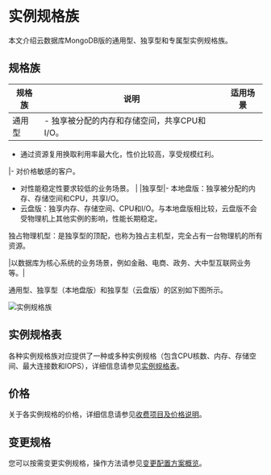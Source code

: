 # 实例规格族

本文介绍云数据库MongoDB版的通用型、独享型和专属型实例规格族。

## 规格族

|规格族|说明|适用场景|
|---|--|----|
|通用型|-   独享被分配的内存和存储空间，共享CPU和I/O。
-   通过资源复用换取利用率最大化，性价比较高，享受规模红利。

|-   对价格敏感的客户。
-   对性能稳定性要求较低的业务场景。 |
|独享型|-   本地盘版：独享被分配的内存、存储空间和CPU，共享I/O。
-   云盘版：独享内存、存储空间、CPU和I/O。与本地盘版相比较，云盘版不会受物理机上其他实例的影响，性能长期稳定。

独占物理机型：是独享型的顶配，也称为独占主机型，完全占有一台物理机的所有资源。

|以数据库为核心系统的业务场景，例如金融、电商、政务、大中型互联网业务等。|

通用型、独享型（本地盘版）和独享型（云盘版）的区别如下图所示。

![实例规格族](https://static-aliyun-doc.oss-accelerate.aliyuncs.com/assets/img/zh-CN/1395590261/p272662.png)

## 实例规格表

各种实例规格族对应提供了一种或多种实例规格（包含CPU核数、内存、存储空间、最大连接数和IOPS），详细信息请参见[实例规格表](/intl.zh-CN/产品简介/实例规格表.md)。

## 价格

关于各实例规格的价格，详细信息请参见[收费项目及价格说明](/intl.zh-CN/产品定价/收费项目及价格说明.md)。

## 变更规格

您可以按需变更实例规格，操作方法请参见[变更配置方案概览](/intl.zh-CN/用户指南/实例管理/变更实例配置/变更配置方案概览.md)。

